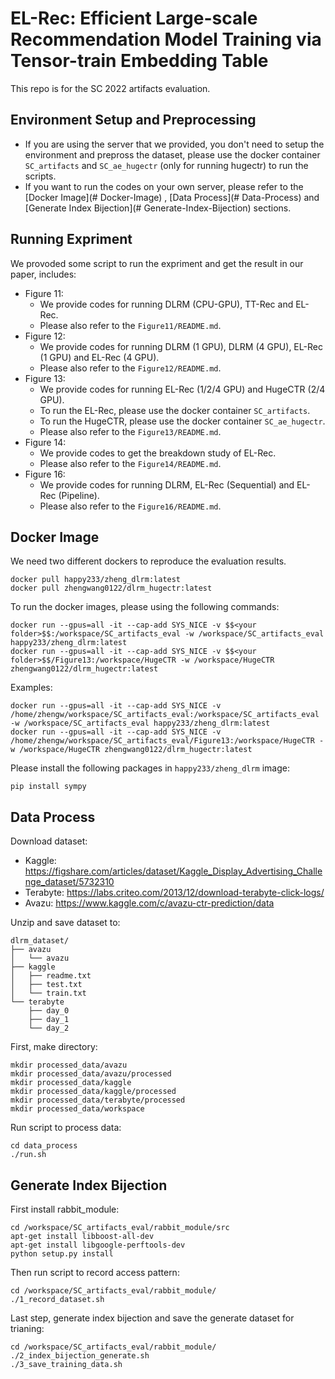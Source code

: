 # EL-Rec: Efficient Large-scale Recommendation Model Training via Tensor-train Embedding Table

This repo is for the SC 2022 artifacts evaluation.



## Environment Setup and Preprocessing

* If you are using the server that we provided, you don't need to setup the environment and prepross the dataset, please use the docker container `SC_artifacts`  and `SC_ae_hugectr` (only for running hugectr) to run the scripts.
* If you want to run the codes on your own server, please refer to the  [Docker Image](# Docker-Image) , [Data Process](# Data-Process) and [Generate Index Bijection](# Generate-Index-Bijection) sections.



## Running Expriment

We provoded some script to run the expriment and get the result in our paper, includes:

* Figure 11: 
  * We provide codes for running DLRM (CPU-GPU), TT-Rec and EL-Rec.
  * Please also refer to the `Figure11/README.md`.
* Figure 12:
  * We provide codes for running DLRM (1 GPU), DLRM (4 GPU), EL-Rec (1 GPU) and EL-Rec (4 GPU).
  * Please also refer to the `Figure12/README.md`.
* Figure 13:
  * We provide codes for running EL-Rec (1/2/4 GPU) and HugeCTR (2/4 GPU).
  * To run the EL-Rec, please use the docker container `SC_artifacts`.
  * To run the HugeCTR, please use the docker container `SC_ae_hugectr`.
  * Please also refer to the `Figure13/README.md`.
* Figure 14:
  * We provide codes to get the breakdown study of EL-Rec.
  * Please also refer to the `Figure14/README.md`.
* Figure 16:
  * We provide codes for running DLRM, EL-Rec (Sequential) and EL-Rec (Pipeline).
  * Please also refer to the `Figure16/README.md`.



## Docker Image 

We need two different dockers to reproduce the evaluation results.

```
docker pull happy233/zheng_dlrm:latest
docker pull zhengwang0122/dlrm_hugectr:latest
```

To run the docker images, please using the following commands:

```
docker run --gpus=all -it --cap-add SYS_NICE -v $$<your folder>$$:/workspace/SC_artifacts_eval -w /workspace/SC_artifacts_eval happy233/zheng_dlrm:latest
docker run --gpus=all -it --cap-add SYS_NICE -v $$<your folder>$$/Figure13:/workspace/HugeCTR -w /workspace/HugeCTR zhengwang0122/dlrm_hugectr:latest
```

Examples:

```
docker run --gpus=all -it --cap-add SYS_NICE -v /home/zhengw/workspace/SC_artifacts_eval:/workspace/SC_artifacts_eval -w /workspace/SC_artifacts_eval happy233/zheng_dlrm:latest
docker run --gpus=all -it --cap-add SYS_NICE -v /home/zhengw/workspace/SC_artifacts_eval/Figure13:/workspace/HugeCTR -w /workspace/HugeCTR zhengwang0122/dlrm_hugectr:latest
```

Please install the following packages in `happy233/zheng_dlrm` image:

```
pip install sympy
```



## Data Process

Download dataset:

* Kaggle: https://figshare.com/articles/dataset/Kaggle_Display_Advertising_Challenge_dataset/5732310
* Terabyte:  https://labs.criteo.com/2013/12/download-terabyte-click-logs/
* Avazu: https://www.kaggle.com/c/avazu-ctr-prediction/data



Unzip and save dataset to:

```
dlrm_dataset/
├── avazu
│   └── avazu
├── kaggle
│   ├── readme.txt
│   ├── test.txt
│   └── train.txt
└── terabyte
    ├── day_0
    ├── day_1
    └── day_2
```



First, make directory:

```
mkdir processed_data/avazu
mkdir processed_data/avazu/processed
mkdir processed_data/kaggle
mkdir processed_data/kaggle/processed
mkdir processed_data/terabyte/processed
mkdir processed_data/workspace
```

Run script to process data:

```
cd data_process
./run.sh
```



## Generate Index Bijection

First install rabbit_module:

```
cd /workspace/SC_artifacts_eval/rabbit_module/src
apt-get install libboost-all-dev
apt-get install libgoogle-perftools-dev
python setup.py install
```

Then run script to record access pattern:

```
cd /workspace/SC_artifacts_eval/rabbit_module/
./1_record_dataset.sh
```

Last step, generate index bijection and save the generate dataset for trianing:

```
cd /workspace/SC_artifacts_eval/rabbit_module/
./2_index_bijection_generate.sh
./3_save_training_data.sh
```

### 